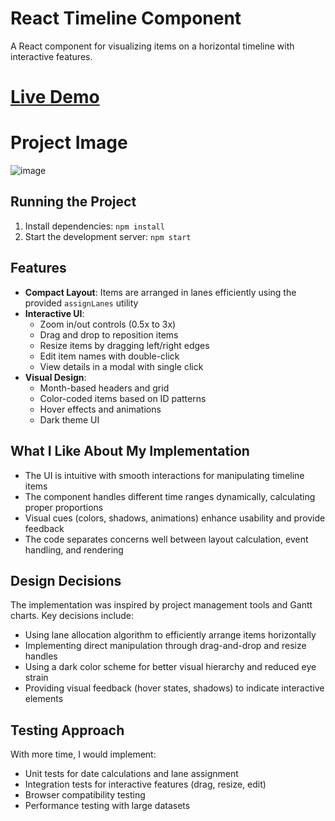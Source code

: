 # React Timeline Component

A React component for visualizing items on a horizontal timeline with interactive features.

# <a href=https://react-timeline-component-teal.vercel.app/> Live Demo </a>

# Project Image

![image](https://github.com/user-attachments/assets/43f4c9a0-457e-4aa2-bf2a-4624455ab5c3)


## Running the Project

1. Install dependencies: `npm install`
2. Start the development server: `npm start`

## Features

- **Compact Layout**: Items are arranged in lanes efficiently using the provided `assignLanes` utility
- **Interactive UI**:
  - Zoom in/out controls (0.5x to 3x)
  - Drag and drop to reposition items
  - Resize items by dragging left/right edges
  - Edit item names with double-click
  - View details in a modal with single click
- **Visual Design**:
  - Month-based headers and grid
  - Color-coded items based on ID patterns
  - Hover effects and animations
  - Dark theme UI

## What I Like About My Implementation

- The UI is intuitive with smooth interactions for manipulating timeline items
- The component handles different time ranges dynamically, calculating proper proportions
- Visual cues (colors, shadows, animations) enhance usability and provide feedback
- The code separates concerns well between layout calculation, event handling, and rendering

## Design Decisions

The implementation was inspired by project management tools and Gantt charts. Key decisions include:

- Using lane allocation algorithm to efficiently arrange items horizontally
- Implementing direct manipulation through drag-and-drop and resize handles
- Using a dark color scheme for better visual hierarchy and reduced eye strain
- Providing visual feedback (hover states, shadows) to indicate interactive elements

## Testing Approach

With more time, I would implement:

- Unit tests for date calculations and lane assignment
- Integration tests for interactive features (drag, resize, edit)
- Browser compatibility testing
- Performance testing with large datasets

